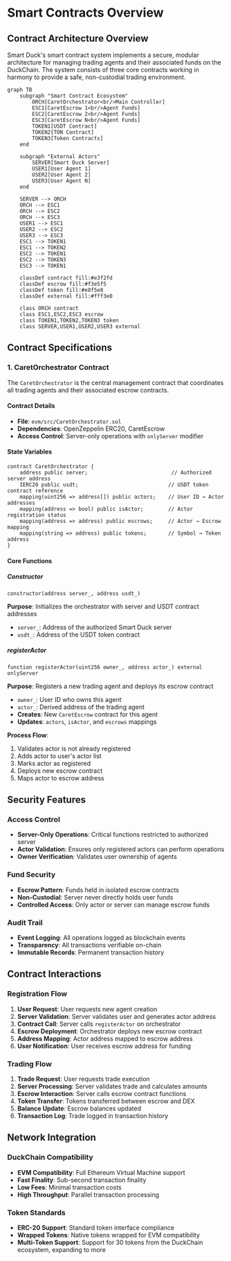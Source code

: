 # Smart Contracts Overview

## Contract Architecture Overview

Smart Duck's smart contract system implements a secure, modular architecture for managing trading agents and their associated funds on the DuckChain. The system consists of three core contracts working in harmony to provide a safe, non-custodial trading environment.

```mermaid
graph TB
    subgraph "Smart Contract Ecosystem"
        ORCH[CaretOrchestrator<br/>Main Controller]
        ESC1[CaretEscrow 1<br/>Agent Funds]
        ESC2[CaretEscrow 2<br/>Agent Funds]
        ESC3[CaretEscrow N<br/>Agent Funds]
        TOKEN1[USDT Contract]
        TOKEN2[TON Contract]
        TOKEN3[Token Contracts]
    end
    
    subgraph "External Actors"
        SERVER[Smart Duck Server]
        USER1[User Agent 1]
        USER2[User Agent 2]
        USER3[User Agent N]
    end
    
    SERVER --> ORCH
    ORCH --> ESC1
    ORCH --> ESC2
    ORCH --> ESC3
    USER1 --> ESC1
    USER2 --> ESC2
    USER3 --> ESC3
    ESC1 --> TOKEN1
    ESC1 --> TOKEN2
    ESC2 --> TOKEN1
    ESC2 --> TOKEN3
    ESC3 --> TOKEN1
    
    classDef contract fill:#e3f2fd
    classDef escrow fill:#f3e5f5
    classDef token fill:#e8f5e8
    classDef external fill:#fff3e0
    
    class ORCH contract
    class ESC1,ESC2,ESC3 escrow
    class TOKEN1,TOKEN2,TOKEN3 token
    class SERVER,USER1,USER2,USER3 external
```

## Contract Specifications

### 1. CaretOrchestrator Contract

The `CaretOrchestrator` is the central management contract that coordinates all trading agents and their associated escrow contracts.

#### Contract Details
- **File**: `evm/src/CaretOrchestrator.sol`
- **Dependencies**: OpenZeppelin ERC20, CaretEscrow
- **Access Control**: Server-only operations with `onlyServer` modifier

#### State Variables
```solidity
contract CaretOrchestrator {
    address public server;                           // Authorized server address
    IERC20 public usdt;                             // USDT token contract reference
    mapping(uint256 => address[]) public actors;    // User ID → Actor addresses
    mapping(address => bool) public isActor;        // Actor registration status
    mapping(address => address) public escrows;     // Actor → Escrow mapping
    mapping(string => address) public tokens;       // Symbol → Token address
}
```

#### Core Functions

##### Constructor
```solidity
constructor(address server_, address usdt_)
```
**Purpose**: Initializes the orchestrator with server and USDT contract addresses
- `server_`: Address of the authorized Smart Duck server
- `usdt_`: Address of the USDT token contract

##### registerActor
```solidity
function registerActor(uint256 owner_, address actor_) external onlyServer
```
**Purpose**: Registers a new trading agent and deploys its escrow contract
- `owner_`: User ID who owns this agent
- `actor_`: Derived address of the trading agent
- **Creates**: New `CaretEscrow` contract for this agent
- **Updates**: `actors`, `isActor`, and `escrows` mappings

**Process Flow**:
1. Validates actor is not already registered
2. Adds actor to user's actor list
3. Marks actor as registered
4. Deploys new escrow contract
5. Maps actor to escrow address

## Security Features

### Access Control
- **Server-Only Operations**: Critical functions restricted to authorized server
- **Actor Validation**: Ensures only registered actors can perform operations
- **Owner Verification**: Validates user ownership of agents

### Fund Security
- **Escrow Pattern**: Funds held in isolated escrow contracts
- **Non-Custodial**: Server never directly holds user funds
- **Controlled Access**: Only actor or server can manage escrow funds

### Audit Trail
- **Event Logging**: All operations logged as blockchain events
- **Transparency**: All transactions verifiable on-chain
- **Immutable Records**: Permanent transaction history

## Contract Interactions

### Registration Flow
1. **User Request**: User requests new agent creation
2. **Server Validation**: Server validates user and generates actor address
3. **Contract Call**: Server calls `registerActor` on orchestrator
4. **Escrow Deployment**: Orchestrator deploys new escrow contract
5. **Address Mapping**: Actor address mapped to escrow address
6. **User Notification**: User receives escrow address for funding

### Trading Flow
1. **Trade Request**: User requests trade execution
2. **Server Processing**: Server validates trade and calculates amounts
3. **Escrow Interaction**: Server calls escrow contract functions
4. **Token Transfer**: Tokens transferred between escrow and DEX
5. **Balance Update**: Escrow balances updated
6. **Transaction Log**: Trade logged in transaction history

## Network Integration

### DuckChain Compatibility
- **EVM Compatibility**: Full Ethereum Virtual Machine support
- **Fast Finality**: Sub-second transaction finality
- **Low Fees**: Minimal transaction costs
- **High Throughput**: Parallel transaction processing

### Token Standards
- **ERC-20 Support**: Standard token interface compliance
- **Wrapped Tokens**: Native tokens wrapped for EVM compatibility
- **Multi-Token Support**: Support for 30 tokens from the DuckChain ecosystem, expanding to more
